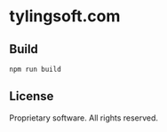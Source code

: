 # tylingsoft.com


## Build

```
npm run build
```


## License

Proprietary software. All rights reserved.
